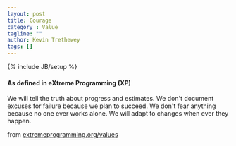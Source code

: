 ```yaml
---
layout: post
title: Courage
category : Value
tagline: ""
author: Kevin Trethewey
tags: []
---
```

{% include JB/setup %}

#### As defined in eXtreme Programming (XP)
We will tell the truth about progress and estimates. We don't document excuses for failure because we plan to succeed. We don't fear anything because no one ever works alone. We will adapt to changes when ever they happen.

from [extremeprogramming.org/values](http://www.extremeprogramming.org/values.html)